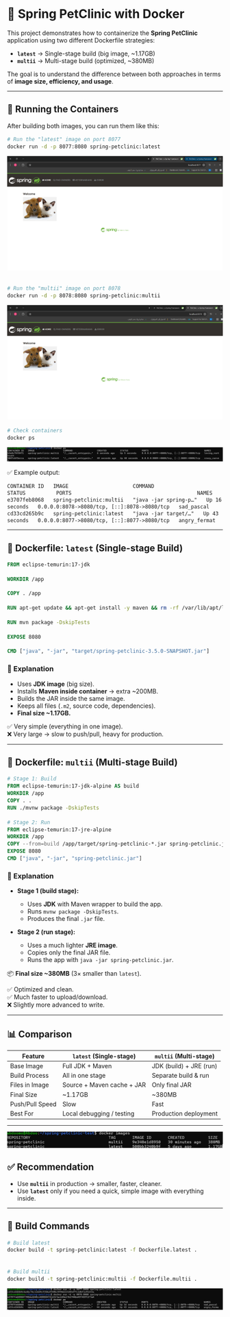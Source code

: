 # 🐳 Spring PetClinic with Docker

This project demonstrates how to containerize the **Spring PetClinic** application using two different Dockerfile strategies:

- **`latest`** → Single-stage build (big image, ~1.17GB)  
- **`multii`** → Multi-stage build (optimized, ~380MB)  

The goal is to understand the difference between both approaches in terms of **image size, efficiency, and usage**.

---

## 🚀 Running the Containers

After building both images, you can run them like this:

```bash
# Run the "latest" image on port 8077
docker run -d -p 8077:8080 spring-petclinic:latest

```
![latest](8077.png)
```bash

# Run the "multii" image on port 8078
docker run -d -p 8078:8080 spring-petclinic:multii
```
![latest](8078.png)
```bash
# Check containers
docker ps
```
![containers](cont.png)

✅ Example output:

```
CONTAINER ID   IMAGE                     COMMAND                  STATUS          PORTS                                         NAMES
e3707feb8068   spring-petclinic:multii   "java -jar spring-p…"   Up 16 seconds   0.0.0.0:8078->8080/tcp, [::]:8078->8080/tcp   sad_pascal
cd33cd265b9c   spring-petclinic:latest   "java -jar target/…"   Up 43 seconds   0.0.0.0:8077->8080/tcp, [::]:8077->8080/tcp   angry_fermat
```

---

## 📂 Dockerfile: `latest` (Single-stage Build)

```dockerfile
FROM eclipse-temurin:17-jdk

WORKDIR /app

COPY . /app

RUN apt-get update && apt-get install -y maven && rm -rf /var/lib/apt/lists/*

RUN mvn package -DskipTests

EXPOSE 8080

CMD ["java", "-jar", "target/spring-petclinic-3.5.0-SNAPSHOT.jar"]
```

### 🔎 Explanation
- Uses **JDK image** (big size).  
- Installs **Maven inside container** → extra ~200MB.  
- Builds the JAR inside the same image.  
- Keeps all files (`.m2`, source code, dependencies).  
- **Final size ~1.17GB.**

✅ Very simple (everything in one image).  
❌ Very large → slow to push/pull, heavy for production.

---

## 📂 Dockerfile: `multii` (Multi-stage Build)

```dockerfile
# Stage 1: Build
FROM eclipse-temurin:17-jdk-alpine AS build
WORKDIR /app
COPY . .
RUN ./mvnw package -DskipTests

# Stage 2: Run
FROM eclipse-temurin:17-jre-alpine
WORKDIR /app
COPY --from=build /app/target/spring-petclinic-*.jar spring-petclinic.jar
EXPOSE 8080
CMD ["java", "-jar", "spring-petclinic.jar"]
```

### 🔎 Explanation
- **Stage 1 (build stage):**
  - Uses **JDK** with Maven wrapper to build the app.  
  - Runs `mvnw package -DskipTests`.  
  - Produces the final `.jar` file.  

- **Stage 2 (run stage):**
  - Uses a much lighter **JRE image**.  
  - Copies only the final JAR file.  
  - Runs the app with `java -jar spring-petclinic.jar`.  

📦 **Final size ~380MB** (3× smaller than `latest`).  

✅ Optimized and clean.  
✅ Much faster to upload/download.  
❌ Slightly more advanced to write.

---

## 📊 Comparison

| Feature             | `latest` (Single-stage)      | `multii` (Multi-stage)   |
|---------------------|-------------------------------|---------------------------|
| Base Image          | Full JDK + Maven             | JDK (build) + JRE (run)  |
| Build Process       | All in one stage             | Separate build & run      |
| Files in Image      | Source + Maven cache + JAR   | Only final JAR            |
| Final Size          | ~1.17GB                     | ~380MB                   |
| Push/Pull Speed     | Slow                        | Fast                     |
| Best For            | Local debugging / testing    | Production deployment     |
---
![size comparison](images.png)

## ✅ Recommendation
- Use **`multii`** in production → smaller, faster, cleaner.  
- Use **`latest`** only if you need a quick, simple image with everything inside.  

---

## 🔨 Build Commands

```bash
# Build latest
docker build -t spring-petclinic:latest -f Dockerfile.latest .


# Build multii
docker build -t spring-petclinic:multii -f Dockerfile.multii .
```
![run](run.png)

